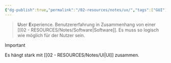 ```yaml
---
{"dg-publish":true,"permalink":"/02-resources/notes/ux/","tags":["GUI"],"updated":"2024-11-08T15:29:14.350+01:00"}
---
```


> **U**ser **E**xperience.
> Benutzererfahrung in Zusammenhang von einer [[02 - RESOURCES/Notes/Software\|Software]].
> Es muss so logisch wie möglich für der Nutzer sein.

> [!important]
> Es hängt stark mit [[02 - RESOURCES/Notes/UI\|UI]] zusammen.